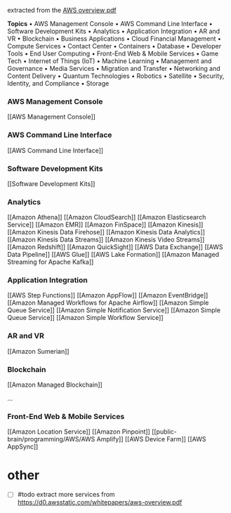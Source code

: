 extracted from the [AWS overview pdf](https://d0.awsstatic.com/whitepapers/aws-overview.pdf)

**Topics**
• AWS Management Console
• AWS Command Line Interface
• Software Development Kits
• Analytics
• Application Integration
• AR and VR
• Blockchain
• Business Applications
• Cloud Financial Management
• Compute Services
• Contact Center
• Containers
• Database
• Developer Tools
• End User Computing
• Front-End Web & Mobile Services
• Game Tech
• Internet of Things (IoT)
• Machine Learning
• Management and Governance
• Media Services
• Migration and Transfer
• Networking and Content Delivery
• Quantum Technologies
• Robotics
• Satellite
• Security, Identity, and Compliance
• Storage

### AWS Management Console
[[AWS Management Console]]

### AWS Command Line Interface
[[AWS Command Line Interface]]

### Software Development Kits
[[Software Development Kits]]

### Analytics
[[Amazon Athena]]
[[Amazon CloudSearch]]
[[Amazon Elasticsearch Service]]
[[Amazon EMR]]
[[Amazon FinSpace]]
[[Amazon Kinesis]]
[[Amazon Kinesis Data Firehose]]
[[Amazon Kinesis Data Analytics]]
[[Amazon Kinesis Data Streams]]
[[Amazon Kinesis Video Streams]]
[[Amazon Redshift]]
[[Amazon QuickSight]]
[[AWS Data Exchange]]
[[AWS Data Pipeline]]
[[AWS Glue]]
[[AWS Lake Formation]]
[[Amazon Managed Streaming for Apache Kafka]]

### Application Integration
[[AWS Step Functions]]
[[Amazon AppFlow]]
[[Amazon EventBridge]]
[[Amazon Managed Workflows for Apache Airflow]]
[[Amazon Simple Queue Service]]
[[Amazon Simple Notification Service]]
[[Amazon Simple Queue Service]]
[[Amazon Simple Workflow Service]]

### AR and VR
[[Amazon Sumerian]]

### Blockchain
[[Amazon Managed Blockchain]]

...

### Front-End Web & Mobile Services
[[Amazon Location Service]]
[[Amazon Pinpoint]]
[[public-brain/programming/AWS/AWS Amplify]]
[[AWS Device Farm]]
[[AWS AppSync]]

# other

- [ ] #todo extract more services from 
https://d0.awsstatic.com/whitepapers/aws-overview.pdf